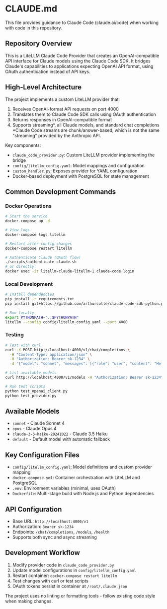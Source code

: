 # CLAUDE.md

This file provides guidance to Claude Code (claude.ai/code) when working with code in this repository.

## Repository Overview

This is a LiteLLM Claude Code Provider that creates an OpenAI-compatible API interface for Claude models using the Claude Code SDK. It bridges Claude's capabilities to applications expecting OpenAI API format, using OAuth authentication instead of API keys.

## High-Level Architecture

The project implements a custom LiteLLM provider that:
1. Receives OpenAI-format API requests on port 4000
2. Translates them to Claude Code SDK calls using OAuth authentication
3. Returns responses in OpenAI-compatible format
4. Supports streaming*, all Claude models, and standard chat completions *Claude Code streams are chunk/answer-based, which is not the same "streaming" provided by the Anthropic API.

Key components:
- `claude_code_provider.py`: Custom LiteLLM provider implementing the bridge
- `config/litellm_config.yaml`: Model mappings and configuration
- `custom_handler.py`: Exposes provider for YAML configuration
- Docker-based deployment with PostgreSQL for state management

## Common Development Commands

### Docker Operations
```bash
# Start the service
docker-compose up -d

# View logs
docker-compose logs litellm

# Restart after config changes
docker-compose restart litellm

# Authenticate Claude (OAuth flow)
./scripts/authenticate-claude.sh
# or directly:
docker exec -it litellm-claude-litellm-1 claude-code login
```

### Local Development
```bash
# Install dependencies
pip install -r requirements.txt
pip install git+https://github.com/arthurcolle/claude-code-sdk-python.git

# Run locally
export PYTHONPATH=".:$PYTHONPATH"
litellm --config config/litellm_config.yaml --port 4000
```

### Testing
```bash
# Test with curl
curl -X POST http://localhost:4000/v1/chat/completions \
  -H "Content-Type: application/json" \
  -H "Authorization: Bearer sk-1234" \
  -d '{"model": "sonnet", "messages": [{"role": "user", "content": "Hello"}]}'

# List available models
curl http://localhost:4000/v1/models -H "Authorization: Bearer sk-1234"

# Run test scripts
python test_openai_client.py
python test_provider.py
```

## Available Models

- `sonnet` - Claude Sonnet 4
- `opus` - Claude Opus 4
- `claude-3-5-haiku-20241022` - Claude 3.5 Haiku
- `default` - Default model with automatic fallback

## Key Configuration Files

- `config/litellm_config.yaml`: Model definitions and custom provider mapping
- `docker-compose.yml`: Container orchestration with LiteLLM and PostgreSQL
- `.env`: Environment variables (minimal, uses OAuth)
- `Dockerfile`: Multi-stage build with Node.js and Python dependencies

## API Configuration

- Base URL: `http://localhost:4000/v1`
- Authorization: `Bearer sk-1234`
- Endpoints: `/chat/completions`, `/models`, `/health`
- Supports both sync and async streaming

## Development Workflow

1. Modify provider code in `claude_code_provider.py`
2. Update model configurations in `config/litellm_config.yaml`
3. Restart container: `docker-compose restart litellm`
4. Test changes with curl or test scripts
5. OAuth tokens persist in container at `/root/.claude.json`

The project uses no linting or formatting tools - follow existing code style when making changes.